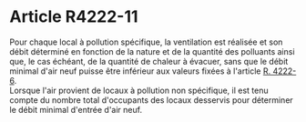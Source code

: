 # Article R4222-11

  
Pour chaque local à pollution spécifique, la ventilation est réalisée et son débit déterminé en fonction de la nature et de la quantité des polluants ainsi que, le cas échéant, de la quantité de chaleur à évacuer, sans que le débit minimal d'air neuf puisse être inférieur aux valeurs fixées à l'article [R. 4222-6][1].   
Lorsque l'air provient de locaux à pollution non spécifique, il est tenu compte du nombre total d'occupants des locaux desservis pour déterminer le débit minimal d'entrée d'air neuf.

 [1]: /affichCodeArticle.do?cidTexte=LEGITEXT000006072050&idArticle=LEGIARTI000018488875&dateTexte=&categorieLien=cid